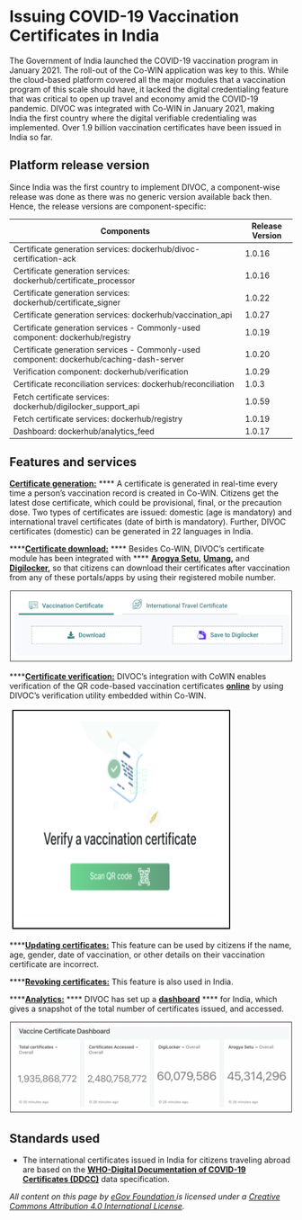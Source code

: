 # Issuing COVID-19 Vaccination Certificates in India

The Government of India launched the COVID-19 vaccination program in January 2021. The roll-out of the Co-WIN application was key to this. While the cloud-based platform covered all the major modules that a vaccination program of this scale should have, it lacked the digital credentialing feature that was critical to open up travel and economy amid the COVID-19 pandemic. DIVOC was integrated with Co-WIN in January 2021, making India the first country where the digital verifiable credentialing was implemented. Over 1.9 billion vaccination certificates have been issued in India so far.

## Platform release version&#x20;

Since India was the first country to implement DIVOC, a component-wise release was done as there was no generic version available back then. Hence, the release versions are component-specific:

| Components                                                                               | Release Version |
| ---------------------------------------------------------------------------------------- | --------------- |
| Certificate generation services: dockerhub/divoc-certification-ack                       | 1.0.16          |
| Certificate generation services: dockerhub/certificate\_processor                        | 1.0.16          |
| Certificate generation services: dockerhub/certificate\_signer                           | 1.0.22          |
| Certificate generation services:  dockerhub/vaccination\_api                             | 1.0.27          |
| Certificate generation services - Commonly-used component: dockerhub/registry            | 1.0.19          |
| Certificate generation services - Commonly-used component: dockerhub/caching-dash-server | 1.0.20          |
| Verification component: dockerhub/verification                                           | 1.0.29          |
| Certificate reconciliation services: dockerhub/reconciliation                            | 1.0.3           |
| Fetch certificate services: dockerhub/digilocker\_support\_api                           | 1.0.59          |
| Fetch certificate services: dockerhub/registry                                           | 1.0.19          |
| Dashboard: dockerhub/analytics\_feed                                                     | 1.0.17          |

## Features and services

[**Certificate generation:**](../divocs-verifiable-certificate-features/creating-a-divoc-certificate/) **** A certificate is generated in real-time every time a person’s vaccination record is created in Co-WIN. Citizens get the latest dose certificate, which could be provisional, final, or the precaution dose. Two types of certificates are issued: domestic (age is mandatory) and international travel certificates (date of birth is mandatory). Further, DIVOC certificates (domestic) can be generated in 22 languages in India.

****[**Certificate download:**](../divoc-demo/citizen-portal.md#2.-for-downloading-a-certificate) **** Besides Co-WIN, DIVOC’s certificate module has been integrated with **** [**Arogya Setu**](https://www.aarogyasetu.gov.in)**,** [**Umang**](https://web.umang.gov.in/landing/)**,** and [**Digilocker**](https://www.digilocker.gov.in)**,** so that citizens can download their certificates after vaccination from any of these portals/apps by using their registered mobile number.&#x20;

![](<../.gitbook/assets/Screenshot 2022-04-19 at 2.03.01 PM.png>)

****[**Certificate verification:**](../divocs-verifiable-certificate-features/verifying-a-divoc-certificate.md) DIVOC’s integration with CoWIN enables verification of the QR code-based vaccination certificates [**online**](https://verify.cowin.gov.in) by using DIVOC’s verification utility embedded within Co-WIN.

![](<../.gitbook/assets/Screenshot 2022-04-19 at 2.07.18 PM.png>)

****[**Updating certificates:**](../divocs-verifiable-certificate-features/updating-a-divoc-certificate.md) This feature can be used by citizens if the name, age, gender, date of vaccination, or other details on their vaccination certificate are incorrect.

****[**Revoking certificates:**](../divocs-verifiable-certificate-features/revoking-a-divoc-certificate.md) This feature is also used in India.

****[**Analytics:**](../divoc-demo/analytics.md) **** DIVOC has set up a [**dashboard**](https://stats.cowin.gov.in/public/dashboards/HT9vhThnsXTQcuLUrFprMz97moerYPnRqtf7WRPn) **** for India, which gives a snapshot of the total number of certificates issued, and accessed.

![Note: These are April 19, 2022, numbers](<../.gitbook/assets/Screenshot 2022-04-19 at 2.13.17 PM.png>)

## Standards used

* The international certificates issued in India for citizens traveling abroad are based on the     [**WHO-Digital Documentation of COVID-19 Certificates (DDCC)**](https://www.who.int/publications/i/item/WHO-2019-nCoV-Digital\_certificates-vaccination-2021.1) data specification.



_All content on this page by_ [_eGov Foundation_ ](https://egov.org.in)_is licensed under a_ [_Creative Commons Attribution 4.0 International License_](http://creativecommons.org/licenses/by/4.0/)_._
